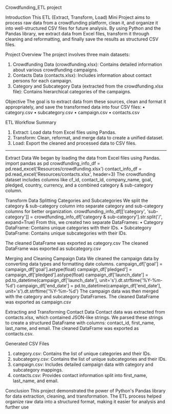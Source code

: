 Crowdfunding_ETL project

Introduction
This ETL (Extract, Transform, Load) Mini Project aims to process raw data from a crowdfunding platform, clean it, and organize it into well-structured CSV files for future analysis. By using Python and the Pandas library, we extract data from Excel files, transform it through cleaning and reformatting, and finally save the results as structured CSV files.

Project Overview
The project involves three main datasets:
1.	Crowdfunding Data (crowdfunding.xlsx): Contains detailed information about various crowdfunding campaigns.
2.	Contacts Data (contacts.xlsx): Includes information about contact persons for each campaign.
3.	Category and Subcategory Data (extracted from the crowdfunding.xlsx file): Contains hierarchical categories of the campaigns.

Objective
The goal is to extract data from these sources, clean and format it appropriately, and save the transformed data into four CSV files:
•	category.csv
•	subcategory.csv
•	campaign.csv
•	contacts.csv

ETL Workflow Summary
1.	Extract: Load data from Excel files using Pandas.
2.	Transform: Clean, reformat, and merge data to create a unified dataset.
3.	Load: Export the cleaned and processed data to CSV files.
________________________________________
Extract Data
We began by loading the data from Excel files using Pandas.
import pandas as pd
crowdfunding_info_df = pd.read_excel('Resources/crowdfunding.xlsx')
contact_info_df = pd.read_excel('Resources/contacts.xlsx', header=3)
The crowdfunding dataset includes columns like cf_id, contact_id, company_name, goal, pledged, country, currency, and a combined category & sub-category column.

Transform Data
Splitting Categories and Subcategories
We split the category & sub-category column into separate category and sub-category columns for better organization.
crowdfunding_info_df[['category', 'sub-category']] = crowdfunding_info_df['category & sub-category'].str.split('/', expand=True)
From this, we created two separate DataFrames:
•	Category DataFrame: Contains unique categories with their IDs.
•	Subcategory DataFrame: Contains unique subcategories with their IDs.
  
The cleaned DataFrame was exported as category.csv
The cleaned DataFrame was exported as subcategory.csv

Merging and Cleaning Campaign Data
We cleaned the campaign data by converting data types and formatting date columns.
campaign_df['goal'] = campaign_df['goal'].astype(float)
campaign_df['pledged'] = campaign_df['pledged'].astype(float)
campaign_df['launch_date'] = pd.to_datetime(campaign_df['launch_date'], unit='s').dt.strftime('%Y-%m-%d')
campaign_df['end_date'] = pd.to_datetime(campaign_df['end_date'], unit='s').dt.strftime('%Y-%m-%d')
The campaign data was then merged with the category and subcategory DataFrames.
The cleaned DataFrame was exported as campaign.csv

Extracting and Transforming Contact Data
Contact data was extracted from contacts.xlsx, which contained JSON-like strings.
We parsed these strings to create a structured DataFrame with columns: contact_id, first_name, last_name, and email.
The cleaned DataFrame was exported as contacts.csv.

               
Generated CSV Files
1.	category.csv: Contains the list of unique categories and their IDs.
2.	subcategory.csv: Contains the list of unique subcategories and their IDs.
3.	campaign.csv: Includes detailed campaign data with category and subcategory mappings.
4.	contacts.csv: Provides contact information split into first_name, last_name, and email.

Conclusion
This project demonstrated the power of Python's Pandas library for data extraction, cleaning, and transformation. The ETL process helped organize raw data into a structured format, making it easier for analysis and further use

